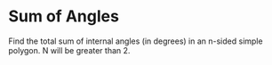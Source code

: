 # Sum of Angles

Find the total sum of internal angles (in degrees) in an n-sided simple polygon. N will be greater than 2.